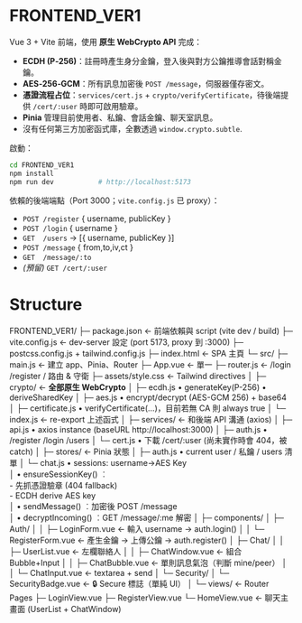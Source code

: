 
# FRONTEND_VER1

Vue 3 + Vite 前端，使用 **原生 WebCrypto API** 完成：

* **ECDH (P‑256)**：註冊時產生身分金鑰，登入後與對方公鑰推導會話對稱金鑰。
* **AES‑256‑GCM**：所有訊息加密後 `POST /message`，伺服器僅存密文。
* **憑證流程占位**：`services/cert.js` + `crypto/verifyCertificate`，待後端提供 `/cert/:user` 時即可啟用驗章。
* **Pinia** 管理目前使用者、私鑰、會話金鑰、聊天室訊息。
* 沒有任何第三方加密函式庫，全數透過 `window.crypto.subtle`.

啟動：
```bash
cd FRONTEND_VER1
npm install
npm run dev           # http://localhost:5173
```

依賴的後端端點（Port 3000；`vite.config.js` 已 proxy）：
* `POST /register`   { username, publicKey }
* `POST /login`      { username }
* `GET  /users`      → [{ username, publicKey }]
* `POST /message`    { from,to,iv,ct }
* `GET  /message/:to`
* *(預留)* `GET /cert/:user`

# Structure
FRONTEND_VER1/
├─ package.json               ← 前端依賴與 script (vite dev / build)
├─ vite.config.js             ← dev-server 設定 (port 5173, proxy 到 :3000)
├─ postcss.config.js + tailwind.config.js
├─ index.html                 ← SPA 主頁
└─ src/
   ├─ main.js                 ← 建立 app、Pinia、Router
   ├─ App.vue                 ← 單一 <router-view/>
   ├─ router.js               ← /login /register /  路由 & 守衛
   ├─ assets/style.css        ← Tailwind directives
   │
   ├─ crypto/                 ← **全部原生 WebCrypto**
   │   ├─ ecdh.js             • generateKey(P-256) • deriveSharedKey
   │   ├─ aes.js              • encrypt/decrypt (AES-GCM 256) + base64
   │   ├─ certificate.js      • verifyCertificate(…)，目前若無 CA 則 always true
   │   └─ index.js            ← re-export 上述函式
   │
   ├─ services/               ← 和後端 API 溝通 (axios)
   │   ├─ api.js              • axios instance (baseURL http://localhost:3000)
   │   ├─ auth.js             • /register /login /users
   │   └─ cert.js             • 下載 /cert/:user  (尚未實作時會 404，被 catch)
   │
   ├─ stores/                 ← Pinia 狀態
   │   ├─ auth.js             • current user / 私鑰 / users 清單
   │   └─ chat.js             • sessions: username→AES Key  
   │                         • ensureSessionKey() ︰<br>   - 先抓憑證驗章 (404 fallback)<br>   - ECDH derive AES key  
   │                         • sendMessage() ︰加密後 POST /message  
   │                         • decryptIncoming() ︰GET /message/:me 解密
   │
   ├─ components/
   │   ├─ Auth/
   │   │   ├─ LoginForm.vue       ← 輸入 username → auth.login()
   │   │   └─ RegisterForm.vue    ← 產生金鑰 → 上傳公鑰 → auth.register()
   │   ├─ Chat/
   │   │   ├─ UserList.vue        ← 左欄聯絡人
   │   │   ├─ ChatWindow.vue      ← 組合 Bubble+Input
   │   │   ├─ ChatBubble.vue      ← 單則訊息氣泡（判斷 mine/peer）
   │   │   └─ ChatInput.vue       ← textarea + send
   │   └─ Security/
   │       └─ SecurityBadge.vue   ← 🔒 Secure 標誌（單純 UI）
   │
   └─ views/                    ← Router Pages
       ├─ LoginView.vue
       ├─ RegisterView.vue
       └─ HomeView.vue          ← 聊天主畫面 (UserList + ChatWindow)
